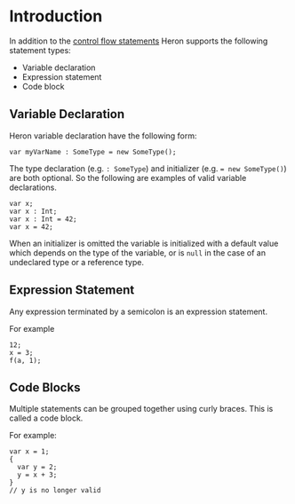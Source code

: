 # Introduction #

In addition to the [control flow statements](ControlFlow.md) Heron supports the following statement types:

  * Variable declaration
  * Expression statement
  * Code block

## Variable Declaration ##

Heron variable declaration have the following form:

```
var myVarName : SomeType = new SomeType();
```

The type declaration (e.g. `: SomeType`) and initializer (e.g. `= new SomeType()`) are both optional. So the following are examples of valid variable declarations.

```
var x;
var x : Int;
var x : Int = 42;
var x = 42;
```

When an initializer is omitted the variable is initialized with a default value which depends on the type of the variable, or is `null` in the case of an undeclared type or a reference type.

## Expression Statement ##

Any expression terminated by a semicolon is an expression statement.

For example

```
12;
x = 3;
f(a, 1);
```

## Code Blocks ##

Multiple statements can be grouped together using curly braces. This is called a code block.

For example:

```
var x = 1;
{
  var y = 2;
  y = x + 3;
}
// y is no longer valid
```